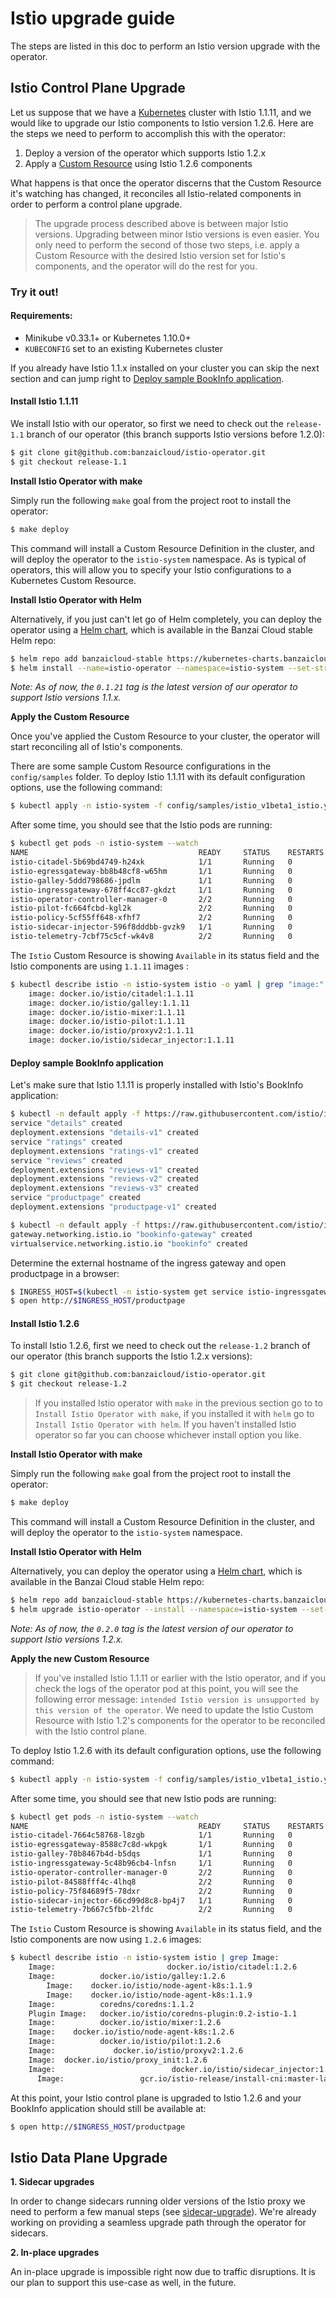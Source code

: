 # Istio upgrade guide

The steps are listed in this doc to perform an Istio version upgrade with the operator.

## Istio Control Plane Upgrade

Let us suppose that we have a [Kubernetes](https://kubernetes.io/) cluster with Istio 1.1.11, and we would like to upgrade our Istio components to Istio version 1.2.6. Here are the steps we need to perform to accomplish this with the operator:

1. Deploy a version of the operator which supports Istio 1.2.x
2. Apply a [Custom Resource](https://kubernetes.io/docs/concepts/extend-kubernetes/api-extension/custom-resources/) using Istio 1.2.6 components

What happens is that once the operator discerns that the Custom Resource it's watching has changed, it reconciles all Istio-related components in order to perform a control plane upgrade.

> The upgrade process described above is between major Istio versions. Upgrading between minor Istio versions is even easier. You only need to perform the second of those two steps, i.e. apply a Custom Resource with the desired Istio version set for Istio's components, and the operator will do the rest for you.

### Try it out!

#### Requirements:

- Minikube v0.33.1+ or Kubernetes 1.10.0+
- `KUBECONFIG` set to an existing Kubernetes cluster

If you already have Istio 1.1.x installed on your cluster you can skip the next section and can jump right to [Deploy sample BookInfo application](#deploy-sample-bookinfo-application).

#### Install Istio 1.1.11

We install Istio with our operator, so first we need to check out the `release-1.1` branch of our operator (this branch supports Istio versions before 1.2.0):
```bash
$ git clone git@github.com:banzaicloud/istio-operator.git
$ git checkout release-1.1
```

**Install Istio Operator with make**

Simply run the following `make` goal from the project root to install the operator:
```bash
$ make deploy
```

This command will install a Custom Resource Definition in the cluster, and will deploy the operator to the `istio-system` namespace.
As is typical of operators, this will allow you to specify your Istio configurations to a Kubernetes Custom Resource.

**Install Istio Operator with Helm**

Alternatively, if you just can't let go of Helm completely, you can deploy the operator using a [Helm chart](https://github.com/banzaicloud/banzai-charts/tree/master/istio-operator), which is available in the Banzai Cloud stable Helm repo:

```bash
$ helm repo add banzaicloud-stable https://kubernetes-charts.banzaicloud.com
$ helm install --name=istio-operator --namespace=istio-system --set-string operator.image.tag=0.1.21 banzaicloud-stable/istio-operator
```

*Note: As of now, the `0.1.21` tag is the latest version of our operator to support Istio versions 1.1.x.*

**Apply the Custom Resource**

Once you've applied the Custom Resource to your cluster, the operator will start reconciling all of Istio's components.

There are some sample Custom Resource configurations in the `config/samples` folder. To deploy Istio 1.1.11 with its default configuration options, use the following command:

```bash
$ kubectl apply -n istio-system -f config/samples/istio_v1beta1_istio.yaml
```

After some time, you should see that the Istio pods are running:

```bash
$ kubectl get pods -n istio-system --watch
NAME                                      READY     STATUS    RESTARTS   AGE
istio-citadel-5b69bd4749-h24xk            1/1       Running   0          1m
istio-egressgateway-bb8b48cf8-w65hm       1/1       Running   0          1m
istio-galley-5ddd798686-jpdlm             1/1       Running   0          1m
istio-ingressgateway-678ff4cc87-gkdzt     1/1       Running   0          1m
istio-operator-controller-manager-0       2/2       Running   0          9m
istio-pilot-fc664fcbd-kgl2k               2/2       Running   0          1m
istio-policy-5cf55ff648-xfhf7             2/2       Running   0          1m
istio-sidecar-injector-596f8dddbb-gvzk9   1/1       Running   0          1m
istio-telemetry-7cbf75c5cf-wk4v8          2/2       Running   0          1m
```

The `Istio` Custom Resource is showing `Available` in its status field and the Istio components are using `1.1.11` images :

```bash
$ kubectl describe istio -n istio-system istio -o yaml | grep "image:"
    image: docker.io/istio/citadel:1.1.11
    image: docker.io/istio/galley:1.1.11
    image: docker.io/istio-mixer:1.1.11
    image: docker.io/istio-pilot:1.1.11
    image: docker.io/istio/proxyv2:1.1.11
    image: docker.io/istio/sidecar_injector:1.1.11
```

#### Deploy sample BookInfo application

Let's make sure that Istio 1.1.11 is properly installed with Istio's BookInfo application:

```bash
$ kubectl -n default apply -f https://raw.githubusercontent.com/istio/istio/release-1.1/samples/bookinfo/platform/kube/bookinfo.yaml
service "details" created
deployment.extensions "details-v1" created
service "ratings" created
deployment.extensions "ratings-v1" created
service "reviews" created
deployment.extensions "reviews-v1" created
deployment.extensions "reviews-v2" created
deployment.extensions "reviews-v3" created
service "productpage" created
deployment.extensions "productpage-v1" created

$ kubectl -n default apply -f https://raw.githubusercontent.com/istio/istio/release-1.1/samples/bookinfo/networking/bookinfo-gateway.yaml
gateway.networking.istio.io "bookinfo-gateway" created
virtualservice.networking.istio.io "bookinfo" created
```

Determine the external hostname of the ingress gateway and open productpage in a browser:

```bash
$ INGRESS_HOST=$(kubectl -n istio-system get service istio-ingressgateway -o jsonpath='{.status.loadBalancer.ingress[0].ip}')
$ open http://$INGRESS_HOST/productpage
```

#### Install Istio 1.2.6

To install Istio 1.2.6, first we need to check out the `release-1.2` branch of our operator (this branch supports the Istio 1.2.x versions):
```bash
$ git clone git@github.com:banzaicloud/istio-operator.git
$ git checkout release-1.2
```

> If you installed Istio operator with `make` in the previous section go to to `Install Istio Operator with make`, if you installed it with `helm` go to `Install Istio Operator with helm`. If you haven't installed Istio operator so far you can choose whichever install option you like.

**Install Istio Operator with make**

Simply run the following `make` goal from the project root to install the operator:
```bash
$ make deploy
```

This command will install a Custom Resource Definition in the cluster, and will deploy the operator to the `istio-system` namespace.

**Install Istio Operator with Helm**

Alternatively, you can deploy the operator using a [Helm chart](https://github.com/banzaicloud/banzai-charts/tree/master/istio-operator), which is available in the Banzai Cloud stable Helm repo:

```bash
$ helm repo add banzaicloud-stable https://kubernetes-charts.banzaicloud.com
$ helm upgrade istio-operator --install --namespace=istio-system --set-string operator.image.tag=0.2.0 banzaicloud-stable/istio-operator
```

*Note: As of now, the `0.2.0` tag is the latest version of our operator to support Istio versions 1.2.x.*

**Apply the new Custom Resource**

> If you've installed Istio 1.1.11 or earlier with the Istio operator, and if you check the logs of the operator pod at this point, you will see the following error message: `intended Istio version is unsupported by this version of the operator`. We need to update the Istio Custom Resource with Istio 1.2's components for the operator to be reconciled with the Istio control plane.

To deploy Istio 1.2.6 with its default configuration options, use the following command:

```bash
$ kubectl apply -n istio-system -f config/samples/istio_v1beta1_istio.yaml
```

After some time, you should see that new Istio pods are running:

```bash
$ kubectl get pods -n istio-system --watch
NAME                                      READY     STATUS    RESTARTS   AGE
istio-citadel-7664c58768-l8zgb            1/1       Running   0          7m
istio-egressgateway-8588c7c8d-wkpgk       1/1       Running   0          7m
istio-galley-78b8467b4d-b5dqs             1/1       Running   0          7m
istio-ingressgateway-5c48b96cb4-lnfsn     1/1       Running   0          7m
istio-operator-controller-manager-0       2/2       Running   0          16m
istio-pilot-84588fff4c-4lhq8              2/2       Running   0          7m
istio-policy-75f84689f5-78dxr             2/2       Running   0          7m
istio-sidecar-injector-66cd99d8c8-bp4j7   1/1       Running   0          7m
istio-telemetry-7b667c5fbb-2lfdc          2/2       Running   0          7m
```

The `Istio` Custom Resource is showing `Available` in its status field, and the Istio components are now using `1.2.6` images:

```bash
$ kubectl describe istio -n istio-system istio | grep Image:
    Image:                         docker.io/istio/citadel:1.2.6
    Image:          docker.io/istio/galley:1.2.6
        Image:    docker.io/istio/node-agent-k8s:1.1.9
        Image:    docker.io/istio/node-agent-k8s:1.1.9
    Image:          coredns/coredns:1.1.2
    Plugin Image:   docker.io/istio/coredns-plugin:0.2-istio-1.1
    Image:          docker.io/istio/mixer:1.2.6
    Image:    docker.io/istio/node-agent-k8s:1.2.6
    Image:          docker.io/istio/pilot:1.2.6
    Image:             docker.io/istio/proxyv2:1.2.6
    Image:  docker.io/istio/proxy_init:1.2.6
    Image:                          docker.io/istio/sidecar_injector:1.2.6
      Image:                 gcr.io/istio-release/install-cni:master-latest-daily

```

At this point, your Istio control plane is upgraded to Istio 1.2.6 and your BookInfo application should still be available at:
```bash
$ open http://$INGRESS_HOST/productpage
```

## Istio Data Plane Upgrade

**1. Sidecar upgrades**

In order to change sidecars running older versions of the Istio proxy we need to perform a few manual steps (see [sidecar-upgrade](https://istio.io/docs/setup/kubernetes/upgrade/steps/#sidecar-upgrade)).
We're already working on providing a seamless upgrade path through the operator for sidecars.

**2. In-place upgrades**

An in-place upgrade is impossible right now due to traffic disruptions.
It is our plan to support this use-case as well, in the future.
